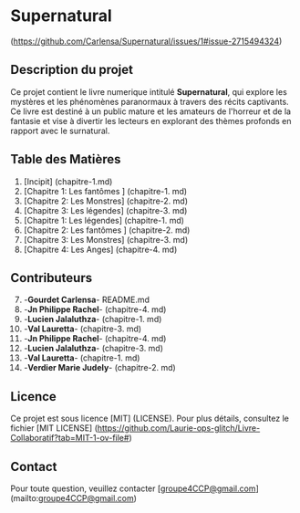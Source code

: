 
# Supernatural
 (https://github.com/Carlensa/Supernatural/issues/1#issue-2715494324)


## **Description du projet**
 Ce projet contient le livre numerique intitulé **Supernatural**, qui explore les mystères et les phénomènes paranormaux à travers des récits captivants. Ce livre est destiné à un public mature et les amateurs de l'horreur et de la fantasie et vise à divertir les lecteurs en explorant des thèmes profonds en rapport avec le surnatural.
## **Table des Matières**
1. [Incipit] (chapitre-1.md)
2. [Chapitre 1: Les fantômes ] (chapitre-1. md)
3. [Chapitre 2: Les Monstres] (chapitre-2. md)
4. [Chapitre 3: Les légendes] (chapitre-3. md)
2. [Chapitre 1: Les légendes] (chapitre-1. md)
3. [Chapitre 2: Les fantômes ] (chapitre-2. md)
4. [Chapitre 3: Les Monstres] (chapitre-3. md)
6. [Chapitre 4: Les Anges] (chapitre-4. md)

## **Contributeurs**

7. -**Gourdet Carlensa**- README.md
8. -**Jn Philippe Rachel**- (chapitre-4. md)
9. -**Lucien Jalaluthza**- (chapitre-1. md)
10. -**Val Lauretta**- (chapitre-3. md)
8. -**Jn Philippe Rachel**- (chapitre-4. md)
9. -**Lucien Jalaluthza**- (chapitre-3. md)
10. -**Val Lauretta**- (chapitre-1. md)
11. -**Verdier Marie Judely**- (chapitre-2. md)

 ## **Licence**

Ce projet est sous licence [MIT] (LICENSE). Pour plus détails, consultez le fichier [MIT LICENSE] (https://github.com/Laurie-ops-glitch/Livre-Collaboratif?tab=MIT-1-ov-file#)

## **Contact**

Pour toute question, veuillez contacter [groupe4CCP@gmail.com] (mailto:groupe4CCP@gmail.com)
